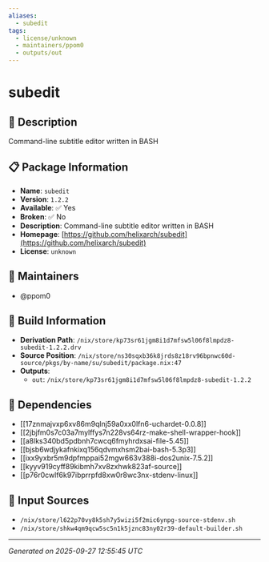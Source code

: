 ```yaml
---
aliases:
  - subedit
tags:
  - license/unknown
  - maintainers/ppom0
  - outputs/out
---
```


# subedit

## 📝 Description

Command-line subtitle editor written in BASH

## 📋 Package Information

- **Name**: `subedit`
- **Version**: `1.2.2`
- **Available**: ✅ Yes
- **Broken**: ✅ No
- **Description**: Command-line subtitle editor written in BASH
- **Homepage**: [https://github.com/helixarch/subedit](https://github.com/helixarch/subedit)
- **License**: `unknown`
## 👥 Maintainers

- @ppom0


## 🔧 Build Information

- **Derivation Path**: `/nix/store/kp73sr61jgm8i1d7mfsw5l06f8lmpdz8-subedit-1.2.2.drv`
- **Source Position**: `/nix/store/ns30sqxb36k8jrds8z18rv96bpnwc60d-source/pkgs/by-name/su/subedit/package.nix:47`
- **Outputs**:
  - `out`:  `/nix/store/kp73sr61jgm8i1d7mfsw5l06f8lmpdz8-subedit-1.2.2`

## 🔗 Dependencies

- [[17znmajvxp6xv86m9qlnj59a0xx0lfn6-uchardet-0.0.8]]
- [[2jbjfm0s7c03a7mylffys7n228vs64rz-make-shell-wrapper-hook]]
- [[a8lks340bd5pdbnh7cwcq6fmyhrdxsai-file-5.45]]
- [[bjsb6wdjykafnkixq156qdvmxhsm2bai-bash-5.3p3]]
- [[ixx9yxbr5m9dpfmppai52mgw663v388i-dos2unix-7.5.2]]
- [[kyyv919cyff89kibmh7xv8zxhwk823af-source]]
- [[p76r0cwlf6k97ibprrpfd8xw0r8wc3nx-stdenv-linux]]

## 📁 Input Sources

- `/nix/store/l622p70vy8k5sh7y5wizi5f2mic6ynpg-source-stdenv.sh`
- `/nix/store/shkw4qm9qcw5sc5n1k5jznc83ny02r39-default-builder.sh`

---
*Generated on 2025-09-27 12:55:45 UTC*
